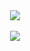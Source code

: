 <div align="center">
<a href="https://github.com/berkayopak">
<img align="center" src="https://github-readme-stats.vercel.app/api?username=berkayopak&count_private=true&show_icons=true&bg_color=55,ff6600,ffcc00&title_color=000&text_color=000&icon_color=cc3300&border_radius=5&hide_border=true" />
</a>
</div>

</br>

<div align="center">
<a href="https://github.com/berkayopak">
<img align="center" src="https://github-readme-stats.vercel.app/api/top-langs/?username=berkayopak&langs_count=8&bg_color=55,ff6600,ffcc00&title_color=000&text_color=000&border_radius=5&hide_border=true&layout=compact" />
</a>
</div>
